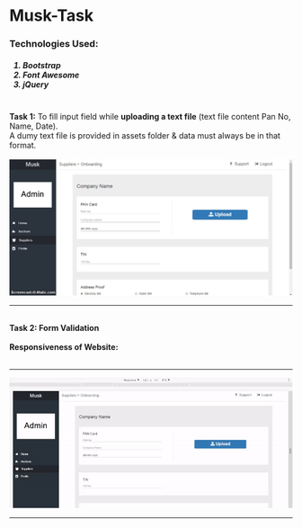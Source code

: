 # Musk-Task
<h3>Technologies Used: </h3>
<h5>
  <ol>
    <li>Bootstrap</li>
    <li>Font Awesome</li>
    <li>jQuery</li>
  </ol>
</h5>
<br>
<b>Task 1:</b> To fill input field while <b>uploading a text file</b> (text file content Pan No, Name, Date).<br>
A dumy text file is provided in assets folder & data must always be in that format.
<br>
<br>
<img src="assets/git_upload/upload.gif" alt="Upload file">
<hr>
<br>
<b>Task 2: Form Validation </b>
<br>
<br>
<b>Responsiveness of Website: </b>
<br>
<br>
<hr style="visibility=hidden">
<img src="assets/git_upload/responsive.gif" alt="Responsive website"> 
<hr>
